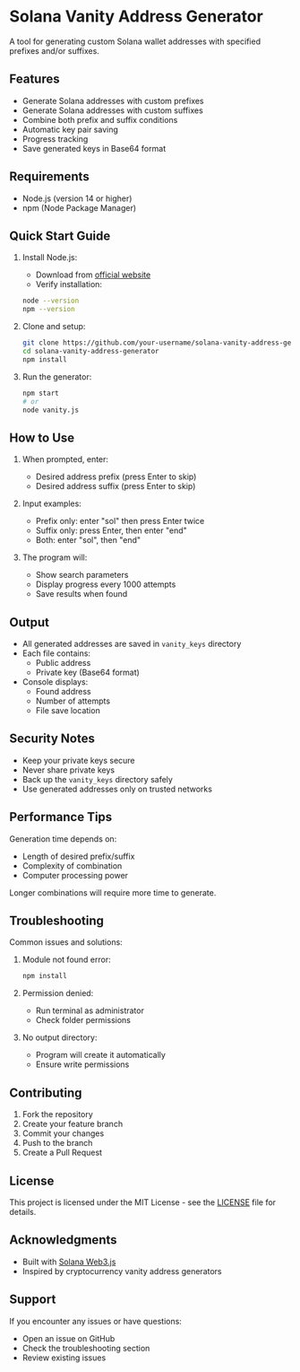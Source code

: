 # Solana Vanity Address Generator

A tool for generating custom Solana wallet addresses with specified prefixes and/or suffixes.

## Features

- Generate Solana addresses with custom prefixes
- Generate Solana addresses with custom suffixes
- Combine both prefix and suffix conditions
- Automatic key pair saving
- Progress tracking
- Save generated keys in Base64 format

## Requirements

- Node.js (version 14 or higher)
- npm (Node Package Manager)

## Quick Start Guide

1. Install Node.js:
   - Download from [official website](https://nodejs.org/)
   - Verify installation:
   ```bash
   node --version
   npm --version
   ```

2. Clone and setup:
   ```bash
   git clone https://github.com/your-username/solana-vanity-address-generator.git
   cd solana-vanity-address-generator
   npm install
   ```

3. Run the generator:
   ```bash
   npm start
   # or
   node vanity.js
   ```

## How to Use

1. When prompted, enter:
   - Desired address prefix (press Enter to skip)
   - Desired address suffix (press Enter to skip)

2. Input examples:
   - Prefix only: enter "sol" then press Enter twice
   - Suffix only: press Enter, then enter "end"
   - Both: enter "sol", then "end"

3. The program will:
   - Show search parameters
   - Display progress every 1000 attempts
   - Save results when found

## Output

- All generated addresses are saved in `vanity_keys` directory
- Each file contains:
  - Public address
  - Private key (Base64 format)
- Console displays:
  - Found address
  - Number of attempts
  - File save location

## Security Notes

- Keep your private keys secure
- Never share private keys
- Back up the `vanity_keys` directory safely
- Use generated addresses only on trusted networks

## Performance Tips

Generation time depends on:
- Length of desired prefix/suffix
- Complexity of combination
- Computer processing power

Longer combinations will require more time to generate.

## Troubleshooting

Common issues and solutions:

1. Module not found error:
   ```bash
   npm install
   ```

2. Permission denied:
   - Run terminal as administrator
   - Check folder permissions

3. No output directory:
   - Program will create it automatically
   - Ensure write permissions

## Contributing

1. Fork the repository
2. Create your feature branch
3. Commit your changes
4. Push to the branch
5. Create a Pull Request

## License

This project is licensed under the MIT License - see the [LICENSE](LICENSE) file for details.

## Acknowledgments

- Built with [Solana Web3.js](https://github.com/solana-labs/solana-web3.js)
- Inspired by cryptocurrency vanity address generators

## Support

If you encounter any issues or have questions:
- Open an issue on GitHub
- Check the troubleshooting section
- Review existing issues